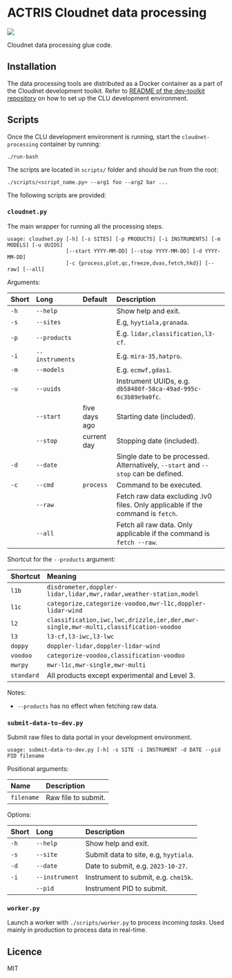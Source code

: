 # ACTRIS Cloudnet data processing

![](https://github.com/actris-cloudnet/cloudnet-processing/workflows/Test%20and%20lint/badge.svg)

Cloudnet data processing glue code.

## Installation

The data processing tools are distributed as a Docker container as a part of the Cloudnet development toolkit.
Refer to [README of the dev-toolkit repository](https://github.com/actris-cloudnet/dev-toolkit/) on how to set up the CLU development environment.

## Scripts

Once the CLU development environment is running, start the `cloudnet-processing` container by running:

    ./run-bash

The scripts are located in `scripts/` folder and should be run from the root:

    ./scripts/<script_name.py> --arg1 foo --arg2 bar ...

The following scripts are provided:

### `cloudnet.py`

The main wrapper for running all the processing steps.

    usage: cloudnet.py [-h] [-s SITES] [-p PRODUCTS] [-i INSTRUMENTS] [-m MODELS] [-u UUIDS]
                       [--start YYYY-MM-DD] [--stop YYYY-MM-DD] [-d YYYY-MM-DD]
                       [-c {process,plot,qc,freeze,dvas,fetch,hkd}] [--raw] [--all]

Arguments:

| Short | Long            | Default       | Description                                                                        |
| :---- | :-------------- | :------------ | :--------------------------------------------------------------------------------- |
| `-h`  | `--help`        |               | Show help and exit.                                                                |
| `-s`  | `--sites`       |               | E.g, `hyytiala,granada`.                                                           |
| `-p`  | `--products`    |               | E.g. `lidar,classification,l3-cf`.                                                 |
| `-i`  | `--instruments` |               | E.g. `mira-35,hatpro`.                                                             |
| `-m`  | `--models`      |               | E.g. `ecmwf,gdas1`.                                                                |
| `-u`  | `--uuids`       |               | Instrument UUIDs, e.g. `db58480f-58ca-49ad-995c-6c3b89e9a0fc`.                     |
|       | `--start`       | five days ago | Starting date (included).                                                          |
|       | `--stop`        | current day   | Stopping date (included).                                                          |
| `-d`  | `--date`        |               | Single date to be processed. Alternatively, `--start` and `--stop` can be defined. |
| `-c`  | `--cmd`         | `process`     | Command to be executed.                                                            |
|       | `--raw`         |               | Fetch raw data excluding .lv0 files. Only applicable if the command is `fetch`.    |
|       | `--all`         |               | Fetch all raw data. Only applicable if the command is `fetch --raw`.               |

Shortcut for the `--products` argument:

| Shortcut   | Meaning                                                                             |
| :--------- | :---------------------------------------------------------------------------------- |
| `l1b`      | `disdrometer,doppler-lidar,lidar,mwr,radar,weather-station,model`                   |
| `l1c`      | `categorize,categorize-voodoo,mwr-l1c,doppler-lidar-wind`                           |
| `l2`       | `classification,iwc,lwc,drizzle,ier,der,mwr-single,mwr-multi,classification-voodoo` |
| `l3`       | `l3-cf,l3-iwc,l3-lwc`                                                               |
| `doppy`    | `doppler-lidar,doppler-lidar-wind`                                                  |
| `voodoo`   | `categorize-voodoo,classification-voodoo`                                           |
| `mwrpy`    | `mwr-l1c,mwr-single,mwr-multi`                                                      |
| `standard` | All products except experimental and Level 3.                                       |

Notes:

- `--products` has no effect when fetching raw data.

### `submit-data-to-dev.py`

Submit raw files to data portal in your development environment.

    usage: submit-data-to-dev.py [-h] -s SITE -i INSTRUMENT -d DATE --pid PID filename

Positional arguments:

| Name       | Description         |
| :--------- | :------------------ |
| `filename` | Raw file to submit. |

Options:

| Short | Long           | Description                           |
| :---- | :------------- | :------------------------------------ |
| `-h`  | `--help`       | Show help and exit.                   |
| `-s`  | `--site`       | Submit data to site, e.g, `hyytiala`. |
| `-d`  | `--date`       | Date to submit, e.g. `2023-10-27`.    |
| `-i`  | `--instrument` | Instrument to submit, e.g. `chm15k`.  |
|       | `--pid`        | Instrument PID to submit.             |

### `worker.py`

Launch a worker with `./scripts/worker.py` to process incoming _tasks_. Used mainly in production to process data in real-time.

## Licence

MIT
